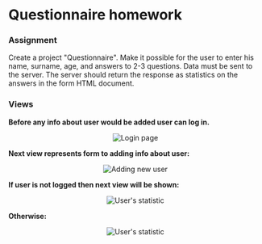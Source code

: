 # Questionnaire homework
### Assignment
Create a project "Questionnaire". Make it possible for the user to enter his name, surname, age, 
and answers to 2-3 questions. Data must be sent to the server. The server should return the response as 
statistics on the answers in the form HTML document.
### Views
<b>Before any info about user would be added user can log in.</b>
<p align="center">
<img src="https://lh3.googleusercontent.com/i5cwLaHPbsbDwKvOdu7GHzPV4HlArTzQq_O_dh7TLSZNFLWZp1umGMRtKE3OHBk0V2Itv0oghwqJMg=w1299-h675" alt="Login page"/>
</p>
<b>Next view represents form to adding info about user:</b><br>
<p align="center">
<img src="https://lh5.googleusercontent.com/fHbaOWF9Kv6d3Y5DkC-RIIPIpxgrw5cdf2caffWEu7Nj1-FE1Ha5sxka-wix3QCEWVZTFXCbbRUX5w=w1299-h675" alt="Adding new user"/>
</p>
<b>If user is not logged then next view will be shown:</b><br>
<p align="center">
<img src="https://lh3.googleusercontent.com/1853QmDXi-b96JiJSOtkEtBxU8P48XLYoPJzrS57TfM4kemwFi0mYLgl511968Ac8_kyYXrOjiwnWw=w1299-h675" alt="User's statistic"/>
</p>
<b>Otherwise:</b><br>
<p align="center">
<img src="https://lh6.googleusercontent.com/XioAvxwN2_b3f4ZEkOCa_oMgAFI--KiZWLQZ1PQiOxlYzoIcxNmWc0C1fMfXv3bTLN85skojzXXPDQ=w1299-h675" alt="User's statistic"/>
</p>
